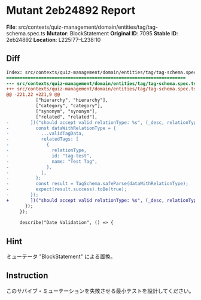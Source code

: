 # Mutant 2eb24892 Report

**File**: src/contexts/quiz-management/domain/entities/tag/tag-schema.spec.ts
**Mutator**: BlockStatement
**Original ID**: 7095
**Stable ID**: 2eb24892
**Location**: L225:77–L238:10

## Diff

```diff
Index: src/contexts/quiz-management/domain/entities/tag/tag-schema.spec.ts
===================================================================
--- src/contexts/quiz-management/domain/entities/tag/tag-schema.spec.ts	original
+++ src/contexts/quiz-management/domain/entities/tag/tag-schema.spec.ts	mutated #7095
@@ -221,22 +221,9 @@
           ["hierarchy", "hierarchy"],
           ["category", "category"],
           ["synonym", "synonym"],
           ["related", "related"],
-        ])("should accept valid relationType: %s", (_desc, relationType) => {
-          const dataWithRelationType = {
-            ...validTagData,
-            relatedTags: [
-              {
-                relationType,
-                id: "tag-test",
-                name: "Test Tag",
-              },
-            ],
-          };
-          const result = TagSchema.safeParse(dataWithRelationType);
-          expect(result.success).toBe(true);
-        });
+        ])("should accept valid relationType: %s", (_desc, relationType) => {});
       });
     });
 
     describe("Date Validation", () => {
```

## Hint

ミューテータ "BlockStatement" による置換。

## Instruction

このサバイブ・ミューテーションを失敗させる最小テストを設計してください。
